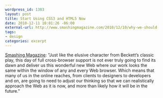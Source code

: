 ```yaml
--- 
wordpress_id: 1303
layout: post
title: Start Using CSS3 and HTML5 Now
date: 2010-12-11 10:01:26 -06:00
external-url: http://www.smashingmagazine.com/2010/12/10/why-we-should-start-using-css3-and-html5-today/
tags:
- design
categories: excerpt
---
```

<a href="http://www.smashingmagazine.com/2010/12/10/why-we-should-start-using-css3-and-html5-today/">Smashing Magazine</a>: "Just like the elusive character from Beckett’s classic play, this day of full cross-browser support is not ever truly going to find its dawn and deliver us this wonderful new Web where our work looks the same within the window of any and every Web browser. Which means that many of us in the online reaches, from clients to designers to developers and on, are going to need to adjust our thinking so that we can realistically approach the Web as it is now, and more than likely how it will be in the future."
